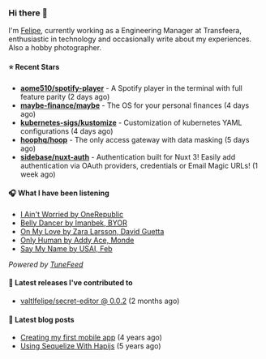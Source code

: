 ### Hi there 👋

I'm [Felipe](https://felipevm.com), currently working as a Engineering Manager at Transfeera, enthusiastic in technology and occasionally write about my experiences. Also a hobby photographer.

#### ⭐ Recent Stars
- **[aome510/spotify-player](https://github.com/aome510/spotify-player)** - A Spotify player in the terminal with full feature parity (2 days ago)
- **[maybe-finance/maybe](https://github.com/maybe-finance/maybe)** - The OS for your personal finances (4 days ago)
- **[kubernetes-sigs/kustomize](https://github.com/kubernetes-sigs/kustomize)** - Customization of kubernetes YAML configurations (4 days ago)
- **[hoophq/hoop](https://github.com/hoophq/hoop)** - The only access gateway with data masking (5 days ago)
- **[sidebase/nuxt-auth](https://github.com/sidebase/nuxt-auth)** - Authentication built for Nuxt 3! Easily add authentication via OAuth providers, credentials or Email Magic URLs! (1 week ago)

#### 🎧 What I have been listening
- [I Ain&#39;t Worried by OneRepublic](https://open.spotify.com/track/4h9wh7iOZ0GGn8QVp4RAOB)
- [Belly Dancer by Imanbek, BYOR](https://open.spotify.com/track/7fZBQnc0zXwVybgCIrQQil)
- [On My Love by Zara Larsson, David Guetta](https://open.spotify.com/track/0dxp7DyPJEo6JhtnjUtBnN)
- [Only Human by Addy Ace, Monde](https://open.spotify.com/track/5lFB2FB118uP4Q9Rhz5X9c)
- [Say My Name by USAI, Feb](https://open.spotify.com/track/18hYNUAYq9YWcfB1bcaMlv)

_Powered by [TuneFeed](https://tunefeed.app?ref=valtlfelipe-gh-profile)_ 

#### 🚀 Latest releases I've contributed to


- [valtlfelipe/secret-editor @ 0.0.2](https://github.com/valtlfelipe/secret-editor/releases/tag/0.0.2) (2 months ago)

#### 📄 Latest blog posts
- [Creating my first mobile app](https://felipevm.com/posts/creating-my-first-mobile-app/) (4 years ago)
- [Using Sequelize With Hapijs](https://felipevm.com/posts/using-sequelize-with-hapijs/) (5 years ago)
